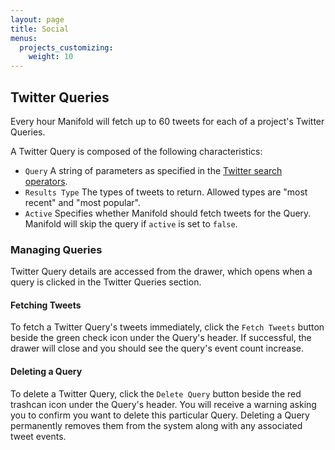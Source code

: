 ```yaml
---
layout: page
title: Social
menus:
  projects_customizing:
    weight: 10
---
```


## Twitter Queries
Every hour Manifold will fetch up to 60 tweets for each of a project's Twitter Queries.

A Twitter Query is composed of the following characteristics:
- `Query` A string of parameters as specified in the [Twitter search operators](https://developer.twitter.com/en/docs/tweets/search/guides/standard-operators).
- `Results Type` The types of tweets to return.  Allowed types are "most recent" and "most popular".
- `Active` Specifies whether Manifold should fetch tweets for the Query.  Manifold will skip the query if `active` is set to `false`.

### Managing Queries
Twitter Query details are accessed from the drawer, which opens when a query is clicked in the Twitter Queries section.

#### Fetching Tweets
To fetch a Twitter Query's tweets immediately, click the `Fetch Tweets` button beside the green check icon under the Query's header.  If successful, the drawer will close and you should see the query's event count increase.

#### Deleting a Query
To delete a Twitter Query, click the `Delete Query` button beside the red trashcan icon under the Query's header.  You will receive a warning asking you to confirm you want to delete this particular Query. Deleting a Query permanently removes them from the system along with any associated tweet events.
